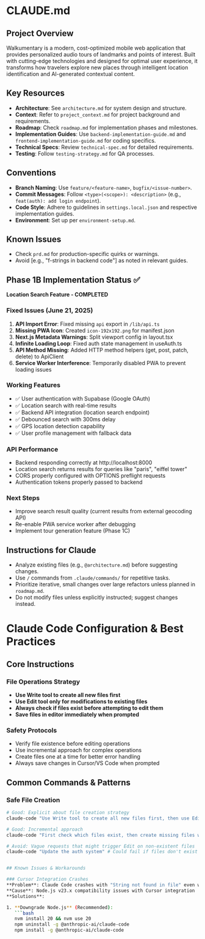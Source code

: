 # CLAUDE.md
## Project Overview
Walkumentary is a modern, cost-optimized mobile web application that provides personalized audio tours of landmarks and points of interest. Built with cutting-edge technologies and designed for optimal user experience, it transforms how travelers explore new places through intelligent location identification and AI-generated contextual content.

## Key Resources
- **Architecture**: See `architecture.md` for system design and structure.
- **Context**: Refer to `project_context.md` for project background and requirements.
- **Roadmap**: Check `roadmap.md` for implementation phases and milestones.
- **Implementation Guides**: Use `backend-implementation-guide.md` and `frontend-implementation-guide.md` for coding specifics.
- **Technical Specs**: Review `technical-spec.md` for detailed requirements.
- **Testing**: Follow `testing-strategy.md` for QA processes.

## Conventions
- **Branch Naming**: Use `feature/<feature-name>`, `bugfix/<issue-number>`.
- **Commit Messages**: Follow `<type>(<scope>): <description>` (e.g., `feat(auth): add login endpoint`).
- **Code Style**: Adhere to guidelines in `settings.local.json` and respective implementation guides.
- **Environment**: Set up per `environment-setup.md`.

## Known Issues
- Check `prd.md` for production-specific quirks or warnings.
- Avoid [e.g., "f-strings in backend code"] as noted in relevant guides.

## Phase 1B Implementation Status ✅
**Location Search Feature - COMPLETED**

### Fixed Issues (June 21, 2025)
1. **API Import Error**: Fixed missing `api` export in `/lib/api.ts` 
2. **Missing PWA Icon**: Created `icon-192x192.png` for manifest.json
3. **Next.js Metadata Warnings**: Split viewport config in layout.tsx
4. **Infinite Loading Loop**: Fixed auth state management in useAuth.ts
5. **API Method Missing**: Added HTTP method helpers (get, post, patch, delete) to ApiClient
6. **Service Worker Interference**: Temporarily disabled PWA to prevent loading issues

### Working Features
- ✅ User authentication with Supabase (Google OAuth)
- ✅ Location search with real-time results
- ✅ Backend API integration (location search endpoint)
- ✅ Debounced search with 300ms delay
- ✅ GPS location detection capability
- ✅ User profile management with fallback data

### API Performance
- Backend responding correctly at http://localhost:8000
- Location search returns results for queries like "paris", "eiffel tower"
- CORS properly configured with OPTIONS preflight requests
- Authentication tokens properly passed to backend

### Next Steps
- Improve search result quality (current results from external geocoding API)
- Re-enable PWA service worker after debugging
- Implement tour generation feature (Phase 1C)

## Instructions for Claude
- Analyze existing files (e.g., `@architecture.md`) before suggesting changes.
- Use `/` commands from `.claude/commands/` for repetitive tasks.
- Prioritize iterative, small changes over large refactors unless planned in `roadmap.md`.
- Do not modify files unless explicitly instructed; suggest changes instead.


# Claude Code Configuration & Best Practices

## Core Instructions

### File Operations Strategy
- **Use Write tool to create all new files first**
- **Use Edit tool only for modifications to existing files**
- **Always check if files exist before attempting to edit them**
- **Save files in editor immediately when prompted**

### Safety Protocols
- Verify file existence before editing operations
- Use incremental approach for complex operations
- Create files one at a time for better error handling
- Always save changes in Cursor/VS Code when prompted

## Common Commands & Patterns

### Safe File Creation
```bash
# Good: Explicit about file creation strategy
claude-code "Use Write tool to create all new files first, then use Edit only for modifications. Create the authentication system."

# Good: Incremental approach
claude-code "First check which files exist, then create missing files with Write tool"

# Avoid: Vague requests that might trigger Edit on non-existent files
claude-code "Update the auth system" # Could fail if files don't exist


## Known Issues & Workarounds

### Cursor Integration Crashes
**Problem**: Claude Code crashes with "String not found in file" even when using Write tool
**Cause**: Node.js v23.x compatibility issues with Cursor integration
**Solutions**:

1. **Downgrade Node.js** (Recommended):
   ```bash
   nvm install 20 && nvm use 20
   npm uninstall -g @anthropic-ai/claude-code
   npm install -g @anthropic-ai/claude-code